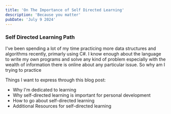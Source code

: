 ```yaml
---
title: 'On The Importance of Self Directed Learning'
description: 'Because you matter'
pubDate: 'July 9 2024'
---
```


### Self Directed Learning Path

I've been spending a lot of my time practicing more data structures and algorithms recently, primarly using C#.
I know enough about the language to write my own programs and solve any kind of problem especially with the wealth of information there is online about any particular issue. So why am I trying to practice

Things I want to express through this blog post:

- Why I'm dedicated to learning
- Why self-directed learning is important for personal development
- How to go about self-directed learning
- Additional Resources for self-directed learning
